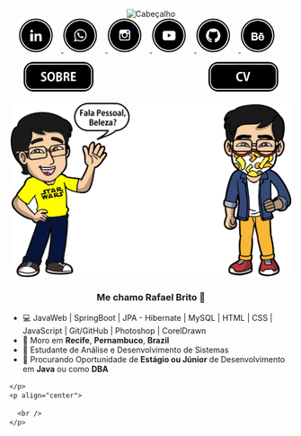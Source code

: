  <p align="center">
      <img
        src="https://github.com/RafaBrito7/RafaBrito7/blob/master/assets/img/cabe%C3%A7alho.png?raw=true"
        alt="Cabeçalho"
        width="800px"
      />
      <br style="margin-bottom: 25px;" align="center">
        <a href="https://www.linkedin.com/in/rafabrito7/" target="_blank">
          <img
            src="https://github.com/RafaBrito7/RafaBrito7/blob/master/assets/img/redes%20sociais/linkedin.png"
            alt="linkedin logo"
            width="60px"
            style="margin-right: 15px;"
          />
        </a>
        <a
          href="https://api.whatsapp.com/send?phone=5581999094902"
          target="_blank"
        >
          <img
            src="https://github.com/RafaBrito7/RafaBrito7/blob/master/assets/img/redes%20sociais/wpp.png"
            alt="Whatsapp Logo"
            width="60px"
            style="margin-right: 15px;"
          />
        </a>
        <a href="https://www.instagram.com/rafabrito_7/" target="_blank">
          <img
            src="https://github.com/RafaBrito7/RafaBrito7/blob/master/assets/img/redes%20sociais/insta.png"
            alt="Instagram Logo"
            width="60px"
            style="margin-right: 15px;"
          />
        </a>
        <a
          href="https://www.youtube.com/channel/UC3A11WPkwMQNIQKtZg4KnOA?sub_confirmation=1"
          target="_blank"
        >
          <img
            src="https://github.com/RafaBrito7/RafaBrito7/blob/master/assets/img/redes%20sociais/youtube.png"
            alt="YouTube Logo"
            width="60px"
            style="margin-right: 15px;"
          />
        </a>
        <a href="https://github.com/RafaBrito7" target="_blank">
          <img
            src="https://github.com/RafaBrito7/RafaBrito7/blob/master/assets/img/redes%20sociais/git.png"
            alt="GitHub Logo"
            width="60px"
            style="margin-right: 15px;"
          />
        </a>
        <a href="https://www.behance.net/rafabritoo7ab6" target="_blank">
          <img
            src="https://github.com/RafaBrito7/RafaBrito7/blob/master/assets/img/redes%20sociais/behance.png"
            alt="Behance Logo"
            width="60px"
            style="margin-right: 15px;"
          />
        </a>
      </p>   
    <p>
      <a href="" target="_blank">
        <img
          src="https://github.com/RafaBrito7/RafaBrito7/blob/master/assets/img/sobre.png"
          alt="Sobre"
          width="125px"
          align="left"
          style="margin-left: 25px;"
        />
      </a>
      <a
        href="https://github.com/RafaBrito7/Certificados_Cursos_Concluidos/blob/master/Curr%C3%ADculo%20Dev%20-%20RafaBrito%20JULHO%202020.pdf"
        target="_blank"
      >
        <img
          src="https://github.com/RafaBrito7/RafaBrito7/blob/master/assets/img/cv.png"
          alt="cv logo"
          width="125px"
          align="right"
          style="margin-right: 25px;"
        />
      </a>
    </p>
    <br />
    <p align="center">
      <img
        src="./assets/img/Juntos.png"
        alt="Mascote Saudando"
        width="500px"
        style="margin-top: 20px;"
      />
    </p>
    <h3 align="center">Me chamo Rafael Brito 👋</h3>
    <p>
      <ul>
        <li>💻 JavaWeb | SpringBoot | JPA - Hibernate | MySQL | HTML | CSS
          | JavaScript | Git/GitHub | Photoshop | CorelDrawn</li>
          <li>📌 Moro em <b>Recife</b>, <b>Pernambuco</b>, <b>Brazil</b></li>
          <li>💼 Estudante de Análise e Desenvolvimento de Sistemas</li>
          <li>🔎 Procurando Oportunidade de <b>Estágio ou Júnior</b> de Desenvolvimento em  <b>Java</b> ou como <b>DBA</b></li>
      </ul>
      
    </p>
    <p align="center">
      
      <br />
    </p>